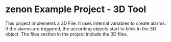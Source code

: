 # zenon Example Project - 3D Tool
This project implements a 3D File. It uses internal variables to create alarms. If the alarms are triggered, the according objects start to blink in the 3D object.
The files section in the project include the 3D files. 
